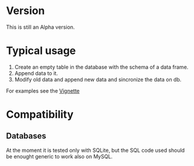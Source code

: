 
# Version

This is still an Alpha version.

# Typical usage

1. Create an empty table in the database with the schema of a data frame.
2. Append data to it.
3. Modify old data and append new data and sincronize the data on db.

For examples see the [Vignette](./vignettes/Introduction_to_tblCrud.Rmd)

# Compatibility

## Databases

At the moment it is tested only with SQLite, but the SQL code used should be enought generic to work also on MySQL.
